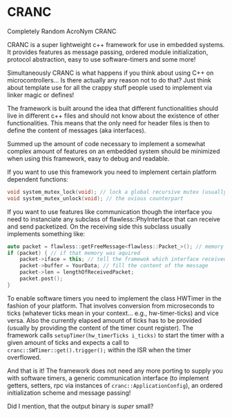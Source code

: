 # CRANC
Completely Random AcroNym CRANC

CRANC is a super lightweight c++ framework for use in embedded systems.
It provides features as message passing, ordered module initialization, protocol abstraction, easy to use software-timers and some more!

Simultaneously CRANC is what happens if you think about using C++ on microcontrollers... 
Is there actually any reason not to do that?
Just think about template use for all the crappy stuff people used to implement via linker magic or defines!


The framework is built around the idea that different functionalities should live in different c++ files and should not know about the existence of other functionalities.
This means that the only need for header files is then to define the content of messages (aka interfaces).

Summed up the amount of code necessary to implement a somewhat complex amount of features on an embedded system should be minimized when using this framework, easy to debug and readable.

If you want to use this framework you need to implement certain platform dependent functions:
```c++
void system_mutex_lock(void); // lock a global recursive mutex (usually a suspend\_all\_interrupts with lock counting equivalent)
void system_mutex_unlock(void); // the ovious counterpart
```

If you want to use features like communication though the interface you need to instanciate any subclass of flawless::PhyInterface that can receive and send packetized.
On the receiving side this subclass usually implements something like:

```c++
auto packet = flawless::getFreeMessage<flawless::Packet_>(); // memory to store an incomming packet in 
if (packet) { // if that memory was aquired
	packet->iface = this; // tell the framewok which interface received the packet
	packet->buffer = YourData; // fill the content of the message
	packet->len = lengthOfReceivedPacket; 
	packet.post();
}
```

To enable software timers you need to implement the class HWTimer in the fashion of your platform.
That involves conversion from microseconds to ticks (whatever ticks mean in your context... e.g., hw-timer-ticks) and vice versa.
Also the currently elapsed amount of ticks has to be provided (usually by providing the content of the timer count register).
The framework calls `setupTimer(hw_timerTicks i_ticks)` to start the timer with a given amount of ticks and expects a call to `cranc::SWTimer::get().trigger();` within the ISR when the timer overflowed.


And that is it!
The framework does not need any more porting to supply you with software timers, a generic communication interface (to implement getters, setters, rpc via instances of `cranc::ApplicationConfig`), an ordered initialization scheme and message passing!

Did I mention, that the output binary is _super_ small?